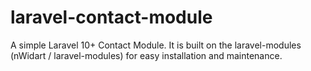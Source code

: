 # laravel-contact-module
A simple Laravel 10+ Contact Module. It is built on the laravel-modules (nWidart / laravel-modules) for easy installation and  maintenance.
